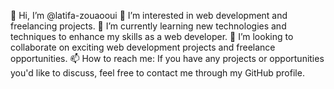 👋 Hi, I’m @latifa-zouaooui
👀 I’m interested in web development and freelancing projects.
🌱 I’m currently learning new technologies and techniques to enhance my skills as a web developer.
💞️ I’m looking to collaborate on exciting web development projects and freelance opportunities.
📫 How to reach me: If you have any projects or opportunities you'd like to discuss, feel free to contact me through my GitHub profile.
<!---
latifa-zouaooui/latifa-zouaooui is a ✨ special ✨ repository because its `README.md` (this file) appears on your GitHub profile.
You can click the Preview link to take a look at your changes.
--->
